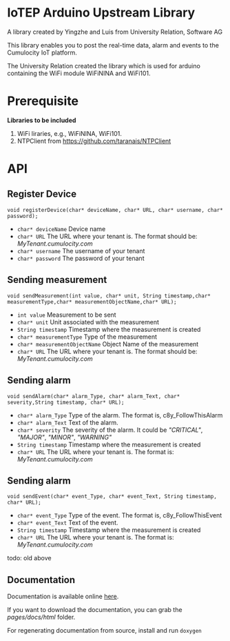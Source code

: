 # IoTEP Arduino Upstream Library


A library created by Yingzhe and Luis from University Relation, Software AG

This library enables you to post the real-time data, alarm and events to the Cumulocity IoT platform. 

The University Relation created the library which is used for arduino containing the WiFi module WiFiNINA and WiFi101. 

# Prerequisite

**Libraries to be included**

1. WiFi liraries, e.g., WiFiNINA, WiFi101.
2. NTPClient from https://github.com/taranais/NTPClient

# API
## Register Device

```
void registerDevice(char* deviceName, char* URL, char* username, char* password);
```
- `char* deviceName` Device name 
- `char* URL` The URL where your tenant is. The format should be: *MyTenant.cumulocity.com*
- `char* username` The username of your tenant
- `char* password` The password of your tenant
## Sending measurement 

```
void sendMeasurement(int value, char* unit, String timestamp,char* measurementType,char* measurementObjectName,char* URL);
```
- `int value` Measurement to be sent
- `char* unit` Unit associated with the measurement 
- `String timestamp` Timestamp where the measurement is created
- `char* measurementType` Type of the measurement 
- `char* measurementObjectName` Object Name of the measurement
- `char* URL` The URL where your tenant is. The format should be: *MyTenant.cumulocity.com*
## Sending alarm

```
void sendAlarm(char* alarm_Type, char* alarm_Text, char* severity,String timestamp, char* URL);
```
- `char* alarm_Type` Type of the alarm. The format is, c8y_FollowThisAlarm
- `char* alarm_Text` Text of the alarm. 
- `char* severity` The severity of the alarm. It could be *"CRITICAL"*, *"MAJOR"*, *"MINOR"*, *"WARNING"*
- `String timestamp` Timestamp where the measurement is created
- `char* URL` The URL where your tenant is. The format is: *MyTenant.cumulocity.com*
## Sending alarm
```
void sendEvent(char* event_Type, char* event_Text, String timestamp, char* URL);
```
- `char* event_Type` Type of the event. The format is, c8y_FollowThisEvent
- `char* event_Text` Text of the event.
- `String timestamp` Timestamp where the measurement is created
- `char* URL` The URL where your tenant is. The format is: *MyTenant.cumulocity.com* 

todo: old above

## Documentation

Documentation is available online [here](todo).

If you want to download the documentation, you can grab the _pages/docs/html_ folder.

For regenerating documentation from source, install and run `doxygen`